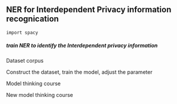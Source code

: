 ## NER for Interdependent Privacy information recognication
`import spacy`

##### train NER to identify the Interdependent privacy information

Dataset corpus

Construct the dataset, train the model, adjust the parameter

Model thinking course

New model thinking course